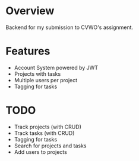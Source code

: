 # Overview
Backend for my submission to CVWO's assignment.

# Features
- Account System powered by JWT
- Projects with tasks
- Multiple users per project
- Tagging for tasks

# TODO
- Track projects (with CRUD)
- Track tasks (with CRUD)
- Tagging for tasks
- Search for projects and tasks
- Add users to projects